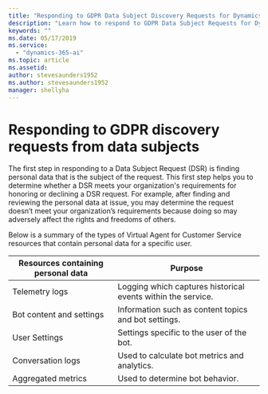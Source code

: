 ```yaml
---
title: "Responding to GDPR Data Subject Discovery Requests for Dynamics 365 Virtual Agent for Customer Service"
description: "Learn how to respond​ to GDPR Data Subject Requests for Dynamics 365 Virtual Agent for Customer Service."
keywords: ""
ms.date: 05/17/2019
ms.service:
  - "dynamics-365-ai"
ms.topic: article
ms.assetid: 
author: stevesaunders1952
ms.author: stevesaunders1952
manager: shellyha
---
```


# Responding to GDPR discovery requests from data subjects

The first step in responding to a Data Subject Request (DSR) is finding personal data that is the subject of the request. This first step helps you to determine whether a DSR meets your organization's requirements for honoring or declining a DSR request. For example, after finding and reviewing the personal data at issue, you may determine the request doesn’t meet your organization’s requirements because doing so may adversely affect the rights and freedoms of others.

Below is a summary of the types of Virtual Agent for Customer Service resources that contain personal data for a specific user.

Resources containing personal data | Purpose
---------------------------------- | -------
Telemetry logs | Logging which captures historical events within the service.
Bot content and settings | Information such as content topics and bot settings.
User Settings | Settings specific to the user of the bot.
Conversation logs | Used to calculate bot metrics and analytics.
Aggregated metrics | Used to determine bot behavior.
